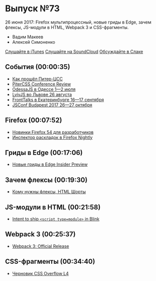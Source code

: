 # Выпуск №73

26 июня 2017: Firefox мультипроцессный, новые гриды в Edge, зачем флексы, JS-модули в HTML, Webpack 3 и CSS-фрагменты.

- Вадим Макеев
- Алексей Симоненко

[Слушайте в iTunes](https://itunes.apple.com/ru/podcast/veb-standarty/id1080500016)
[Слушайте на SoundCloud](https://soundcloud.com/web-standards/episode-73)
[Обсуждайте в Слаке](http://slack.web-standards.ru/)

## События (00:00:35)

- [Как прошёл Питер-ЦСС](http://ilyabirman.ru/meanwhile/all/piter-css-photos/)
- [PiterCSS Conference Review](https://medium.com/p/6a7c6ebbd386)
- [OdessaJS в Одессе 1—2 июля](http://odessajs.org/)
- [LvivJS во Львове 26 августа](http://lvivjs.org.ua/)
- [FrontTalks в Екатеринбурге 16—17 сентября](https://events.yandex.ru/events/fronttalks/2017/)
- [JSConf Budapest 2017 26—27 октября](http://jsconfbp.com/)

## Firefox (00:07:52)

- [Новинки Firefox 54 для разработчиков](http://tanalin.com/blog/2017/06/firefox-54/)
- [Инспектор раскладок в Firefox Nightly](https://hacks.mozilla.org/2017/06/new-css-grid-layout-panel-in-firefox-nightly/)

## Гриды в Edge (00:17:06)

- [Новые гриды в Edge Insider Preview](http://css-live.ru/vecssti-s-polej/novye-gridy-uzhe-v-edge-insider-preview.html)

## Зачем флексы (00:19:30)

- [Кому нужны флексы, HTML Шорты](https://youtu.be/Wpglfz7aXzo)

## JS-модули в HTML (00:21:58)

- [Intent to ship `<script type=module>` in Blink](https://twitter.com/domenic/status/877346264102338562)

## Webpack 3 (00:25:37)

- [Webpack 3: Official Release](https://medium.com/webpack/webpack-3-official-release-15fd2dd8f07b)

## CSS-фрагменты (00:34:40)

- [Черновик CSS Overflow L4](https://drafts.csswg.org/css-overflow-4/)
